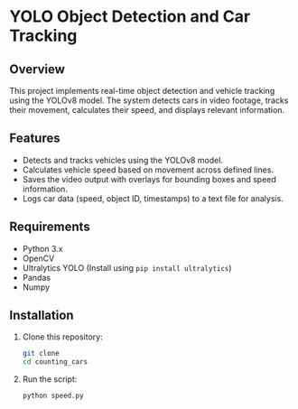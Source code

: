# YOLO Object Detection and Car Tracking

## Overview

This project implements real-time object detection and vehicle tracking using the YOLOv8 model. The system detects cars in video footage, tracks their movement, calculates their speed, and displays relevant information.

## Features

- Detects and tracks vehicles using the YOLOv8 model.
- Calculates vehicle speed based on movement across defined lines.
- Saves the video output with overlays for bounding boxes and speed information.
- Logs car data (speed, object ID, timestamps) to a text file for analysis.

## Requirements

- Python 3.x
- OpenCV
- Ultralytics YOLO (Install using `pip install ultralytics`)
- Pandas
- Numpy

## Installation

1. Clone this repository:

   ```bash
   git clone 
   cd counting_cars

2. Run the script:

   ```bash
   python speed.py


